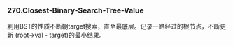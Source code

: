 ### 270.Closest-Binary-Search-Tree-Value
利用BST的性质不断朝target搜索，直至最底层。记录一路经过的根节点，不断更新 (root->val - target)的最小结果。
